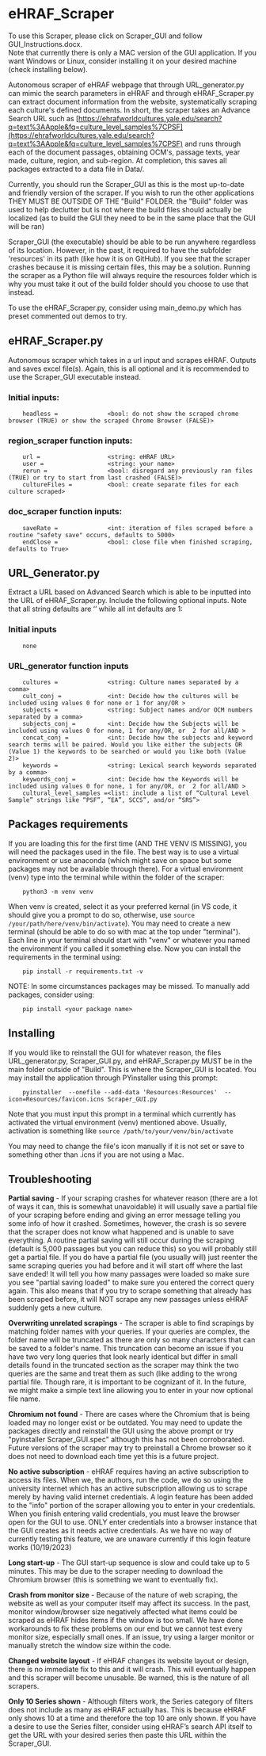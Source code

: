 # eHRAF_Scraper

To use this Scraper, please click on Scraper_GUI and follow GUI_Instructions.docx. <br>
Note that currently there is only a MAC version of the GUI application. If you want Windows or Linux, consider installing it on your desired machine (check installing below).


Autonomous scraper of eHRAF webpage that through URL_generator.py can mimic the search parameters in eHRAF and through eHRAF_Scraper.py can extract document information from the website, systematically scraping each culture's defined documents.
In short, the scraper takes an Advance Search URL such as [https://ehrafworldcultures.yale.edu/search?q=text%3AApple&fq=culture_level_samples%7CPSF](https://ehrafworldcultures.yale.edu/search?q=text%3AApple&fq=culture_level_samples%7CPSF)
and runs through each of the document passages, obtaining OCM's, passage texts, year made, culture, region, and sub-region. At completion, this saves all packages extracted to a data file in Data/.

Currently, you should run the Scraper_GUI as this is the most up-to-date and friendly version of the scraper. If you wish to run the other applications THEY MUST BE OUTSIDE OF THE "Build" FOLDER. the "Build" folder was used to help declutter but is not where the build files should actually be localized (as to build the GUI they need to be in the same place that the GUI will be ran)

Scraper_GUI (the executable) should be able to be run anywhere regardless of its location. However, in the past, it required to have the subfolder 'resources' in its path (like how it is on GitHub). If you see that the scraper crashes because it is missing certain files, this may be a solution. Running the scraper as a Python file will always require the resources folder which is why you must take it out of the build folder should you choose to use that instead.




To use the eHRAF_Scraper.py, consider using main_demo.py which has preset commented out demos to try.

## eHRAF_Scraper.py 
Autonomous scraper which takes in a url input and scrapes eHRAF. Outputs and saves excel file(s). Again, this is all optional and it is recommended to use the Scraper_GUI executable instead.
### Initial inputs:
        headless =              <bool: do not show the scraped chrome browser (TRUE) or show the scraped Chrome Browser (FALSE)>

### region_scraper function inputs:
        url =                   <string: eHRAF URL>
        user =                  <string: your name>
        rerun =                 <bool: disregard any previously ran files (TRUE) or try to start from last crashed (FALSE)>
        cultureFiles =          <bool: create separate files for each culture scraped>

### doc_scraper function inputs:
        saveRate =              <int: iteration of files scraped before a routine "safety save" occurs, defaults to 5000>
        endClose =              <bool: close file when finished scraping, defaults to True>

## URL_Generator.py
Extract a URL based on Advanced Search which is able to be inputted into the URL of eHRAF_Scraper.py. Include the following optional inputs. Note that all string defaults are ‘’ while all int defaults are 1:
### Initial inputs
        none
### URL_generator function inputs
        cultures =              <string: Culture names separated by a comma>
        cult_conj =             <int: Decide how the cultures will be included using values 0 for none or 1 for any/OR >
        subjects =              <string: Subject names and/or OCM numbers separated by a comma>
        subjects_conj =         <int: Decide how the Subjects will be included using values 0 for none, 1 for any/OR, or  2 for all/AND >
        concat_conj =           <int: Decide how the subjects and keyword search terms will be paired. Would you like either the subjects OR (Value 1) the keywords to be searched or would you like both (Value 2)>
        keywords =              <string: Lexical search keywords separated by a comma>
        keywords_conj =         <int: Decide how the Keywords will be included using values 0 for none, 1 for any/OR, or  2 for all/AND >
        cultural_level_samples =<list: include a list of “Cultural Level Sample” strings like “PSF”, “EA”, SCCS”, and/or “SRS”>
### 

## Packages requirements

If you are loading this for the first time (AND THE VENV IS MISSING), you will need the packages used in the file. The best way is to use a virtual environment or use anaconda (which might save on space but some packages may not be available through there). For a virtual environment (venv) type into the terminal while within the folder of the scraper:

        python3 -m venv venv
        
When venv is created, select it as your preferred kernal (in VS code, it should give you a prompt to do so, otherwise, use `source /your/path/here/venv/bin/activate`). You may need to create a new terminal (should be able to do so with mac at the top under "terminal"). Each line in your terminal should start with "venv" or whatever you named the environment if you called it something else. Now you can install the requirements in the terminal using:

        pip install -r requirements.txt -v
        
NOTE: In some circumstances packages may be missed. To manually add packages, consider using:

        pip install <your package name>


## Installing
If you would like to reinstall the GUI for whatever reason, the files URL_generator.py, Scraper_GUI.py, and eHRAF_Scraper.py MUST be in the main folder outside of "Build". This is where the Scraper_GUI is located. You may install the application through PYinstaller using this prompt: 
        
        
        pyinstaller  --onefile --add-data 'Resources:Resources'  --icon=Resources/favicon.icns Scraper_GUI.py
        
Note that you must input this prompt in a terminal which currently has activated the virtual environment (venv) mentioned above. Usually, activation is something like `source /path/to/your/venv/bin/activate`
        
        
You may need to change the file's icon manually if it is not set or save to something other than .icns if you are not using a Mac.



## Troubleshooting

**Partial saving** - If your scraping crashes for whatever reason (there are a lot of ways it can, this is somewhat unavoidable) it will usually save a partial file of your scraping before ending and giving an error message telling you some info of how it crashed. Sometimes, however, the crash is so severe that the scraper does not know what happened and is unable to save everything. A routine partial saving will still occur during the scraping (default is 5,000 passages but you can reduce this) so you will probably still get a partial file. If you do have a partial file (you usually will) just reenter the same scraping queries you had before and it will start off where the last save ended! It will tell you how many passages were loaded so make sure you see "partial saving loaded" to make sure you entered the correct query again. This also means that if you try to scrape something that already has been scraped before, it will NOT scrape any new passages unless eHRAF suddenly gets a new culture. 

**Overwriting unrelated scrapings** - The scraper is able to find scrapings by matching folder names with your queries. If your queries are complex, the folder name will be truncated as there are only so many characters that can be saved to a folder's name. This truncation can become an issue if you have two very long queries that look nearly identical but differ in small details found in the truncated section as the scraper may think the two queries are the same and treat them as such (like adding to the wrong partial file. Though rare, it is important to be cognizant of it. In the future, we might make a simple text line allowing you to enter in your now optional file name.

**Chromium not found** - There are cases where the Chromium that is being loaded may no longer exist or be outdated. You may need to update the packages directly and reinstall the GUI using the above prompt or try "pyinstaller Scraper_GUI.spec" although this has not been corroborated. Future versions of the scraper may try to preinstall a Chrome browser so it does not need to download each time yet this is a future project. 

**No active subscription** - eHRAF requires having an active subscription to access its files. When we, the authors, run the code, we do so using the university internet which has an active subscription allowing us to scrape merely by having valid internet credentials. A login feature has been added to the "info" portion of the scraper allowing you to enter in your credentials. When you finish entering valid credentials, you must leave the browser open for the GUI to use. ONLY enter credentials into a browser instance that the GUI creates as it needs active credentials. As we have no way of currently testing this feature, we are unaware currently if this login feature works (10/19/2023)

**Long start-up** - The GUI start-up sequence is slow and could take up to 5 minutes. This may be due to the scraper needing to download the Chromium browser (this is something we want to eventually fix). 

**Crash from monitor size** - Because of the nature of web scraping, the website as well as your computer itself may affect its success. In the past, monitor window/browser size negatively affected what items could be scraped as eHRAF hides items if the window is too small. We have done workarounds to fix these problems on our end but we cannot test every monitor size, especially small ones. If an issue, try using a larger monitor or manually stretch the window size within the code. 

**Changed website layout** - If eHRAF changes its website layout or design, there is no immediate fix to this and it will crash. This will eventually happen and this scraper will become unusable. Be warned, this is the nature of all scrapers.

**Only 10 Series shown** - Although filters work, the Series category of filters does not include as many as eHRAF actually has. This is because eHRAF only shows 10 at a time and therefore the top 10 are only shown. If you have a desire to use the Series filter, consider using eHRAF’s search API itself to get the URL with your desired series then paste this URL within the Scraper_GUI.


